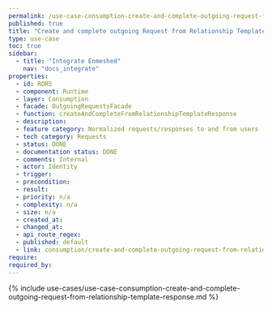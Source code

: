 ```yaml
---
permalink: /use-case-consumption-create-and-complete-outgoing-request-from-relationship-template-response
published: true
title: "Create and complete outgoing Request from Relationship Template Response"
type: use-case
toc: true
sidebar:
  - title: "Integrate Enmeshed"
    nav: "docs_integrate"
properties:
  - id: ROR5
  - component: Runtime
  - layer: Consumption
  - facade: OutgoingRequestsFacade
  - function: createAndCompleteFromRelationshipTemplateResponse
  - description:
  - feature category: Normalized requests/responses to and from users
  - tech category: Requests
  - status: DONE
  - documentation status: DONE
  - comments: Internal
  - actor: Identity
  - trigger:
  - precondition:
  - result:
  - priority: n/a
  - complexity: n/a
  - size: n/a
  - created_at:
  - changed_at:
  - api_route_regex:
  - published: default
  - link: consumption/create-and-complete-outgoing-request-from-relationship-template-response
require:
required_by:
---
```


{% include use-cases/use-case-consumption-create-and-complete-outgoing-request-from-relationship-template-response.md %}

